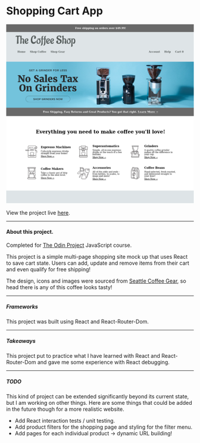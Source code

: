 # Shopping Cart App 

![Demo_image](public/readme_image.png)

View the project live [here](https://brenton-j-andrews.github.io/shopping-cart/).

-----

#### About this project.

Completed for [The Odin Project](https://www.theodinproject.com/lessons/node-path-javascript-shopping-cart) JavaScript course.

This project is a simple multi-page shopping site mock up that uses React to save cart state. Users can add, update and remove items from their cart and 
even qualify for free shipping! 

The design, icons and images were sourced from [Seattle Coffee Gear](https://www.seattlecoffeegear.com/), so head there is any of this coffee looks tasty!

-----

##### Frameworks

This project was built using React and React-Router-Dom.

-----

##### Takeaways

This project put to practice what I have learned with React and React-Router-Dom and gave me some experience with React debugging.

-----

##### TODO

This kind of project can be extended significantly beyond its current state, but I am working on other things. Here are some things that could be added in the future though for a more realistic website.

- Add React interaction tests / unit testing.
- Add product filters for the shopping page and styling for the filter menu.
- Add pages for each individual product -> dynamic URL building!
